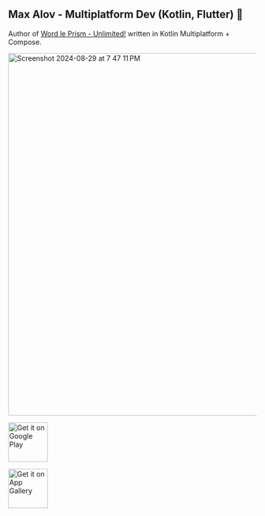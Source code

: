 ## Max Alov - Multiplatform Dev (Kotlin, Flutter) 👋

Author of [Word le Prism - Unlimited!](https://getprism.net/) written in Kotlin Multiplatform + Compose.

<img width="735" alt="Screenshot 2024-08-29 at 7 47 11 PM" src="https://github.com/user-attachments/assets/dfe8c437-a99e-4fac-b686-0d70d4f03ed3">

<a style="margin-bottom: 0;" href='[https://play.google.com/store/apps/details?id=com.orcchg.dev.maxa.arkanoid_native&hl=en](https://play.google.com/store/apps/details?id=com.getprism.prism.android.release&hl=en&pli=1)'><img alt='Get it on Google Play' src='https://play.google.com/intl/en_us/badges/images/generic/en_badge_web_generic.png' height="80px"/></a>

<a style="margin-bottom: 0;" href='[https://play.google.com/store/apps/details?id=com.orcchg.dev.maxa.arkanoid_native&hl=en](https://play.google.com/store/apps/details?id=com.getprism.prism.android.release&hl=en&pli=1)'><img alt='Get it on App Gallery' src='https://www.bodyfast.app/wp-content/uploads/2022/02/huawei-app-gallery-badge.png' height="80px"/></a>

<!--
**orcchg/orcchg** is a ✨ _special_ ✨ repository because its `README.md` (this file) appears on your GitHub profile.

Here are some ideas to get you started:

- 🔭 I’m currently working on ...
- 🌱 I’m currently learning ...
- 👯 I’m looking to collaborate on ...
- 🤔 I’m looking for help with ...
- 💬 Ask me about ...
- 📫 How to reach me: ...
- 😄 Pronouns: ...
- ⚡ Fun fact: ...
-->
